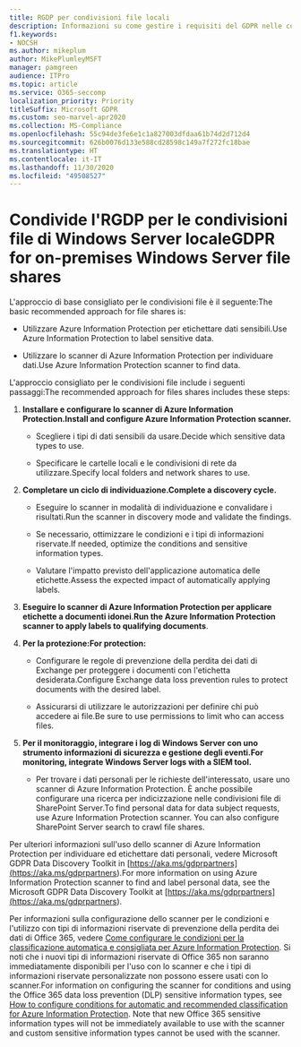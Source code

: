 ```yaml
---
title: RGDP per condivisioni file locali
description: Informazioni su come gestire i requisiti del GDPR nelle condivisioni file di Windows Server locale.
f1.keywords:
- NOCSH
ms.author: mikeplum
author: MikePlumleyMSFT
manager: pamgreen
audience: ITPro
ms.topic: article
ms.service: O365-seccomp
localization_priority: Priority
titleSuffix: Microsoft GDPR
ms.custom: seo-marvel-apr2020
ms.collection: MS-Compliance
ms.openlocfilehash: 55c94de3fe6e1c1a827003dfdaa61b74d2d712d4
ms.sourcegitcommit: 626b0076d133e588cd28598c149a7f272fc18bae
ms.translationtype: HT
ms.contentlocale: it-IT
ms.lasthandoff: 11/30/2020
ms.locfileid: "49508527"
---
```

# <a name="gdpr-for-on-premises-windows-server-file-shares"></a><span data-ttu-id="18c20-103">Condivide l'RGDP per le condivisioni file di Windows Server locale</span><span class="sxs-lookup"><span data-stu-id="18c20-103">GDPR for on-premises Windows Server file shares</span></span>

<span data-ttu-id="18c20-104">L'approccio di base consigliato per le condivisioni file è il seguente:</span><span class="sxs-lookup"><span data-stu-id="18c20-104">The basic recommended approach for file shares is:</span></span>

-   <span data-ttu-id="18c20-105">Utilizzare Azure Information Protection per etichettare dati sensibili.</span><span class="sxs-lookup"><span data-stu-id="18c20-105">Use Azure Information Protection to label sensitive data.</span></span>

-   <span data-ttu-id="18c20-106">Utilizzare lo scanner di Azure Information Protection per individuare dati.</span><span class="sxs-lookup"><span data-stu-id="18c20-106">Use Azure Information Protection scanner to find data.</span></span>

<span data-ttu-id="18c20-107">L'approccio consigliato per le condivisioni file include i seguenti passaggi:</span><span class="sxs-lookup"><span data-stu-id="18c20-107">The recommended approach for files shares includes these steps:</span></span>

1.  <span data-ttu-id="18c20-108">**Installare e configurare lo scanner di Azure Information Protection.**</span><span class="sxs-lookup"><span data-stu-id="18c20-108">**Install and configure Azure Information Protection scanner.**</span></span>

    -   <span data-ttu-id="18c20-109">Scegliere i tipi di dati sensibili da usare.</span><span class="sxs-lookup"><span data-stu-id="18c20-109">Decide which sensitive data types to use.</span></span>

    -   <span data-ttu-id="18c20-110">Specificare le cartelle locali e le condivisioni di rete da utilizzare.</span><span class="sxs-lookup"><span data-stu-id="18c20-110">Specify local folders and network shares to use.</span></span>

2.  <span data-ttu-id="18c20-111">**Completare un ciclo di individuazione.**</span><span class="sxs-lookup"><span data-stu-id="18c20-111">**Complete a discovery cycle.**</span></span>

    -   <span data-ttu-id="18c20-112">Eseguire lo scanner in modalità di individuazione e convalidare i risultati.</span><span class="sxs-lookup"><span data-stu-id="18c20-112">Run the scanner in discovery mode and validate the findings.</span></span>

    -   <span data-ttu-id="18c20-113">Se necessario, ottimizzare le condizioni e i tipi di informazioni riservate.</span><span class="sxs-lookup"><span data-stu-id="18c20-113">If needed, optimize the conditions and sensitive information types.</span></span>

    -   <span data-ttu-id="18c20-114">Valutare l'impatto previsto dell'applicazione automatica delle etichette.</span><span class="sxs-lookup"><span data-stu-id="18c20-114">Assess the expected impact of automatically applying labels.</span></span>

3.  <span data-ttu-id="18c20-115">**Eseguire lo scanner di Azure Information Protection per applicare etichette a documenti idonei**.</span><span class="sxs-lookup"><span data-stu-id="18c20-115">**Run the Azure Information Protection scanner to apply labels to qualifying documents**.</span></span>

4.  <span data-ttu-id="18c20-116">**Per la protezione:**</span><span class="sxs-lookup"><span data-stu-id="18c20-116">**For protection:**</span></span>

    -   <span data-ttu-id="18c20-117">Configurare le regole di prevenzione della perdita dei dati di Exchange per proteggere i documenti con l'etichetta desiderata.</span><span class="sxs-lookup"><span data-stu-id="18c20-117">Configure Exchange data loss prevention rules to protect documents with the desired label.</span></span>

    -   <span data-ttu-id="18c20-118">Assicurarsi di utilizzare le autorizzazioni per definire chi può accedere ai file.</span><span class="sxs-lookup"><span data-stu-id="18c20-118">Be sure to use permissions to limit who can access files.</span></span>

5.  <span data-ttu-id="18c20-119">**Per il monitoraggio, integrare i log di Windows Server con uno strumento informazioni di sicurezza e gestione degli eventi.**</span><span class="sxs-lookup"><span data-stu-id="18c20-119">**For monitoring, integrate Windows Server logs with a SIEM tool.**</span></span>

    -   <span data-ttu-id="18c20-p101">Per trovare i dati personali per le richieste dell'interessato, usare uno scanner di Azure Information Protection. È anche possibile configurare una ricerca per indicizzazione nelle condivisioni file di SharePoint Server.</span><span class="sxs-lookup"><span data-stu-id="18c20-p101">To find personal data for data subject requests, use Azure Information Protection scanner. You can also configure SharePoint Server search to crawl file shares.</span></span>

<span data-ttu-id="18c20-122">Per ulteriori informazioni sull'uso dello scanner di Azure Information Protection per individuare ed etichettare dati personali, vedere Microsoft GDPR Data Discovery Toolkit in [https://aka.ms/gdprpartners](<https://aka.ms/gdprpartners>).</span><span class="sxs-lookup"><span data-stu-id="18c20-122">For more information on using Azure Information Protection scanner to find and label personal data, see the Microsoft GDPR Data Discovery Toolkit at [https://aka.ms/gdprpartners](<https://aka.ms/gdprpartners>).</span></span>

<span data-ttu-id="18c20-p102">Per informazioni sulla configurazione dello scanner per le condizioni e l'utilizzo con tipi di informazioni riservate di prevenzione della perdita dei dati di Office 365, vedere [Come configurare le condizioni per la classificazione automatica e consigliata per Azure Information Protection](https://docs.microsoft.com/information-protection/deploy-use/configure-policy-classification). Si noti che i nuovi tipi di informazioni riservate di Office 365 non saranno immediatamente disponibili per l'uso con lo scanner e che i tipi di informazioni riservate personalizzate non possono essere usati con lo scanner.</span><span class="sxs-lookup"><span data-stu-id="18c20-p102">For information on configuring the scanner for conditions and using the Office 365 data loss prevention (DLP) sensitive information types, see [How to configure conditions for automatic and recommended classification for Azure Information Protection](https://docs.microsoft.com/information-protection/deploy-use/configure-policy-classification). Note that new Office 365 sensitive information types will not be immediately available to use with the scanner and custom sensitive information types cannot be used with the scanner.</span></span>
